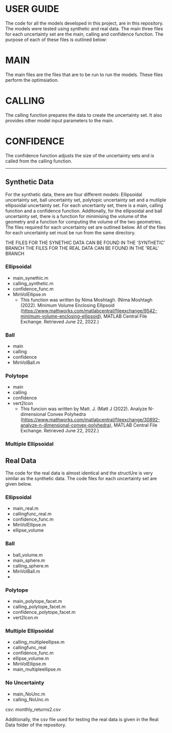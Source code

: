 # USER GUIDE
The code for all the models developed in this project, are in this repository. The models were tested using synthetic and real data.
The main three files for each uncertainty set are the main, calling and confidence function. The purpose of each of these files is outlined below:

# MAIN
The main files are the files that are to be run to run the models. These files perform the optimsiation. 

# CALLING
The calling function prepares the data to create the uncertainty set. It also provides other model input parameters to the main. 

# CONFIDENCE
The confidence function adjusts the size of the uncertainty sets and is called from the calling function.


---------------------------------------------------------------------------------------------------------------------------------------------------------

## Synthetic Data
For the synthetic data, there are four different models: Ellipsoidal uncertainty set, ball uncertainty set, polytopic uncertainty set and a mutliple ellipsoidal uncertainty set. For each uncertianty set, there is a main, calling function and a confidence function. Additonally, for the ellipsoidal and ball uncertainty set, there is a function for minimising the volume of the geometry and a function for computing the volume of the two geometries. The files required for each uncertainty set are outlined below. All of the files for each uncertainty set must be run from the same directory. 

THE FILES FOR THE SYNETHIC DATA CAN BE FOUND IN THE 'SYNTHETIC' BRANCH
THE FILES FOR THE REAL DATA CAN BE FOUND IN THE 'REAL' BRANCH

### Ellipsoidal
- main_synethic.m
- calling_synthetic.m
- confidence_func.m
- MinVolEllipse.m
  -   This function was written by Nima Moshtagh.  (Nima Moshtagh (2022). Minimum Volume Enclosing Ellipsoid (https://www.mathworks.com/matlabcentral/fileexchange/9542-minimum-volume-enclosing-ellipsoid), MATLAB Central File Exchange. Retrieved June 22, 2022.)
 
 
### Ball
- main
- calling
- confidence
- MinVolBall.m

### Polytope
- main
- calling
- confidence 
- vert2lcon
    - This funcion was written by Matt. J. (Matt J (2022). Analyze N-dimensional Convex Polyhedra (https://www.mathworks.com/matlabcentral/fileexchange/30892-analyze-n-dimensional-convex-polyhedra), MATLAB Central File Exchange. Retrieved June 22, 2022.)

### Multiple Ellipsoidal



## Real Data
The code for the real data is almost identical and the structUre is very similar as the synthetic data. The code files for each uncertainty set are given below.

### Ellipsoidal
- main_real.m
- callingfunc_real.m
- confidence_func.m
- MinVolEllipse.m
- ellipse_volume


### Ball
- ball_volume.m
- main_sphere.m
- calling_sphere.m
- MinVolBall.m
- 

### Polytope
- main_polytope_facet.m
- calling_polytope_facet.m
- confidence_polytope_facet.m
- vert2lcon.m


### Multiple Ellipsoidal
- calling_multipleellipse.m
- callingfunc_real
- confidence_func.m
- ellipse_volume.m
- MinVolEllipse.m
- main_multipleellipse.m

### No Uncertainty
- main_NoUnc.m
- calling_NoUnc.m



csv: monthly_returns2.csv
  
Additionally, the csv file used for testing the real data is given in the Real Data folder of the repository. 


